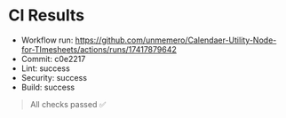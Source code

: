 # CI Results

- Workflow run: https://github.com/unmemero/Calendaer-Utility-Node-for-TImesheets/actions/runs/17417879642
- Commit: c0e2217
- Lint:     success
- Security: success
- Build:    success

> All checks passed ✅
